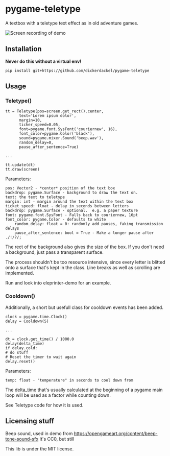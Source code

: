 # pygame-teletype

A textbox with a teletype text effect as in old adventure games.

![Screen recording of demo](https://github.com/DickerDackel/pygame-teletype/blob/main/demo.gif)

## Installation

**Never do this without a virtual env!**

    pip install git+https://github.com/dickerdackel/pygame-teletype

## Usage

### Teletype()

    tt = Teletype(pos=screen.get_rect().center,
		  text='Lorem ipsum dolor',
		  margin=10,
		  ticker_speed=0.05,
		  font=pygame.font.SysFont('couriernew', 16),
		  font_color=pygame.Color('black'),
		  sound=pygame.mixer.Sound('beep.wav'),
		  random_delay=0,
		  pause_after_sentence=True)

    ...

    tt.update(dt)
    tt.draw(screen)

Parameters:

	pos: Vector2 - *center* position of the text box
	backdrop: pygame.Surface - background to draw the text on.
	text: the text to teletype
	margin: int - margin around the text within the text box
	ticket_speed: float - delay in seconds between letters
	backdrop: pygame.Surface - optional.  e.g. a paper texture
	font: pygame.font.SysFont - Falls back to couriernew, 16pt
	font_color: pygame.Color - defaults to white
        random_delay: float = 0: randomly add pauses, faking transmission delays
        pause_after_sentence: bool = True - Make a longer pause after ./!/?/;

The rect of the background also gives the size of the box.  If you don't need a background, just pass a transparent surface.

The process shouldn't be too resource intensive, since every letter is blitted onto a surface that's kept in the class.  Line breaks as well as scrolling are implemented.

Run and look into eleprinter-demo for an example.

### Cooldown()

Additionally, a short but usefull class for cooldown events has been added.

    clock = pygame.time.Clock()
    delay = Cooldown(5)

    ...

    dt = clock.get_time() / 1000.0
    delay(delta_time)
    if delay.cold:
	# do stuff
	# Reset the timer to wait again
	delay.reset()

Parameters:

	temp: float - "temperature" in seconds to cool down from 

The delta_time that's usually calculated at the beginning of a pygame main loop will be used as a factor while counting down.

See Teletype code for how it is used.


## Licensing stuff

Beep sound, used in demo from https://opengameart.org/content/beep-tone-sound-sfx
It's CC0, but still

This lib is under the MIT license.
